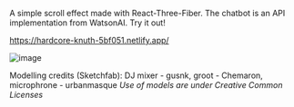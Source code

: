 A simple scroll effect made with React-Three-Fiber. 
The chatbot is an API implementation from WatsonAI. Try it out!

https://hardcore-knuth-5bf051.netlify.app/


![image](https://user-images.githubusercontent.com/27746994/111922241-fc9e0600-8a55-11eb-9e4b-c93b03046557.png)


Modelling credits (Sketchfab): DJ mixer - gusnk, groot - Chemaron, microphrone - urbanmasque
*Use of models are under Creative Common Licenses*
